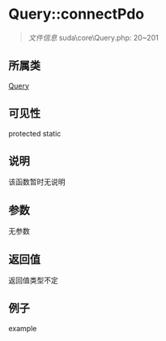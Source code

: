 # Query::connectPdo



> *文件信息* suda\core\Query.php: 20~201

## 所属类 

[Query](../Query.md)

## 可见性

 protected static

## 说明

该函数暂时无说明


## 参数


无参数


## 返回值

返回值类型不定


## 例子

example